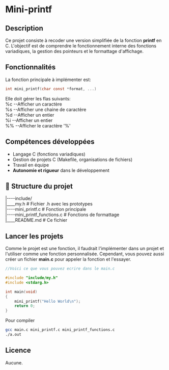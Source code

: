 # Mini-printf

## Description

Ce projet consiste à recoder une version simplifiée de la fonction **printf** en C. L'objectif est de comprendre le fonctionnement interne des fonctions variadiques, la gestion des pointeurs et le formattage d'affichage.

## Fonctionnalités

La fonction principale à implémenter est:
```c
int mini_printf(char const *format, ...)
```
Elle doit gérer les flas suivants:    
%c    --Afficher un caractère    
%s    --Afficher une chaine de caractère    
%d    --Afficher un entier    
%i    --Afficher un entier    
%%    --Afficher le caractère '%'     

## Compétences développées

- Langage C (fonctions variadiques)
- Gestion de projets C (Makefile, organisations de fichiers)
- Travail en équipe
- **Autonomie  et rigueur** dans le développement

## 📁 Structure du projet
|----include/     
     |____my.h # Fichier .h avec les prototypes    
|----mini_printf.c # Fonction principale    
|----mini_printf_functions.c # Fonctions de formattage     
|____README.md # Ce fichier     

## Lancer les projets
Comme le projet est une fonction, il faudrait l'implémenter dans un projet et l'utiliser comme une fonction personnalisée. Cependant, vous pouvez aussi créer un fichier **main.c** pour appeler la fonction et l'essayer.

```c
//Voici ce que vous pouvez ecrire dans le main.c

#include "include/my.h"
#include <stdarg.h>

int main(void)
{
    mini_printf("Hello World\n");
    return 0;
}
```

Pour compiler
```bash
gcc main.c mini_printf.c mini_printf_functions.c
./a.out
```

## Licence
Aucune.
